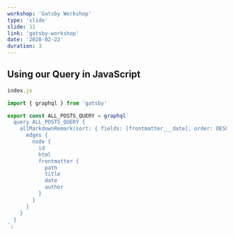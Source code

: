 ```yaml
---
workshop: 'Gatsby Workshop'
type: 'slide'
slide: 11
link: 'gatsby-workshop'
date: '2020-02-22'
duration: 3
---
```


## Using our Query in JavaScript

```javascript
index.js 
```

```javascript
import { graphql } from 'gatsby'
```

```javascript
export const ALL_POSTS_QUERY = graphql`
  query ALL_POSTS_QUERY {
    allMarkdownRemark(sort: { fields: [frontmatter___date], order: DESC }) {
      edges {
        node {
          id
          html
          frontmatter {
            path
            title
            date
            author
          }
        }
      }
    }
  }
`;
```